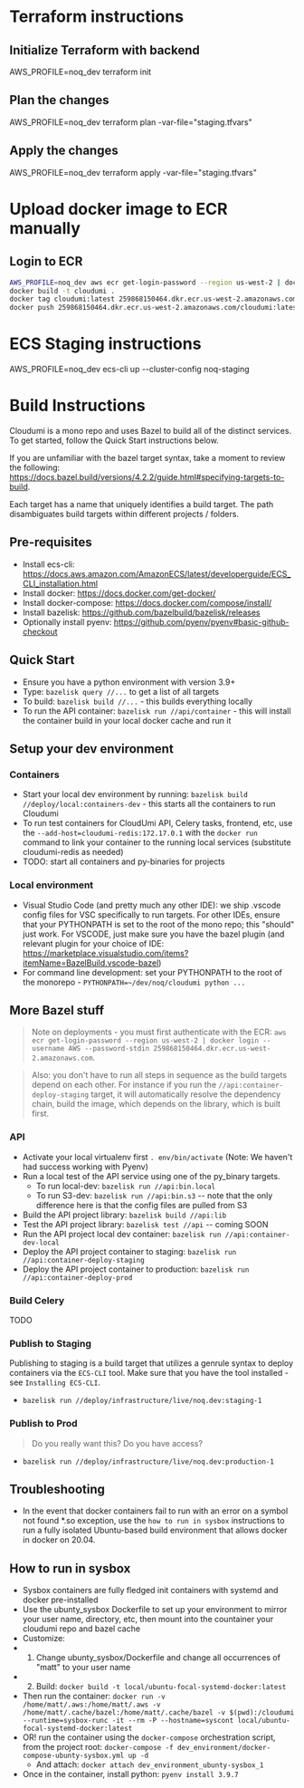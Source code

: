 # Terraform instructions

## Initialize Terraform with backend

AWS_PROFILE=noq_dev terraform init

## Plan the changes

AWS_PROFILE=noq_dev terraform plan -var-file="staging.tfvars"

## Apply the changes

AWS_PROFILE=noq_dev terraform apply -var-file="staging.tfvars"

# Upload docker image to ECR manually

## Login to ECR

```bash
AWS_PROFILE=noq_dev aws ecr get-login-password --region us-west-2 | docker login --username AWS --password-stdin 259868150464.dkr.ecr.us-west-2.amazonaws.com
docker build -t cloudumi .
docker tag cloudumi:latest 259868150464.dkr.ecr.us-west-2.amazonaws.com/cloudumi:latest
docker push 259868150464.dkr.ecr.us-west-2.amazonaws.com/cloudumi:latest
```

# ECS Staging instructions

AWS_PROFILE=noq_dev ecs-cli up --cluster-config noq-staging

# Build Instructions

Cloudumi is a mono repo and uses Bazel to build all of the distinct services. To get started, follow the Quick Start instructions below.

If you are unfamiliar with the bazel target syntax, take a moment to review the following: https://docs.bazel.build/versions/4.2.2/guide.html#specifying-targets-to-build.

Each target has a name that uniquely identifies a build target. The path disambiguates build targets within different projects / folders.

## Pre-requisites

- Install ecs-cli: https://docs.aws.amazon.com/AmazonECS/latest/developerguide/ECS_CLI_installation.html
- Install docker: https://docs.docker.com/get-docker/
- Install docker-compose: https://docs.docker.com/compose/install/
- Install bazelisk: https://github.com/bazelbuild/bazelisk/releases
- Optionally install pyenv: https://github.com/pyenv/pyenv#basic-github-checkout

## Quick Start

- Ensure you have a python environment with version 3.9+
- Type: `bazelisk query //...` to get a list of all targets
- To build: `bazelisk build //...` - this builds everything locally
- To run the API container: `bazelisk run //api/container` - this will install the container build in your local docker cache and run it

## Setup your dev environment

### Containers

- Start your local dev environment by running: `bazelisk build //deploy/local:containers-dev` - this starts all the containers to run Cloudumi
- To run test containers for CloudUmi API, Celery tasks, frontend, etc, use the `--add-host=cloudumi-redis:172.17.0.1` with the `docker run` command to link your container to the running local services (substitute cloudumi-redis as needed)
- TODO: start all containers and py-binaries for projects

### Local environment

- Visual Studio Code (and pretty much any other IDE): we ship .vscode config files for VSC specifically to run targets. For other IDEs, ensure that your PYTHONPATH is set to the root of the mono repo; this "should" just work. For VSCODE, just make sure you have the bazel plugin (and relevant plugin for your choice of IDE: https://marketplace.visualstudio.com/items?itemName=BazelBuild.vscode-bazel)
- For command line development: set your PYTHONPATH to the root of the monorepo - `PYTHONPATH=~/dev/noq/cloudumi python ...`

## More Bazel stuff

> Note on deployments - you must first authenticate with the ECR: `aws ecr get-login-password --region us-west-2 | docker login --username AWS --password-stdin 259868150464.dkr.ecr.us-west-2.amazonaws.com`.

> Also: you don't have to run all steps in sequence as the build targets depend on each other. For instance if you run the `//api:container-deploy-staging` target, it will automatically resolve the dependency chain, build the image, which depends on the library, which is built first.

### API

- Activate your local virtualenv first `. env/bin/activate` (Note: We haven't had success working with Pyenv)
- Run a local test of the API service using one of the py_binary targets.
  - To run local-dev: `bazelisk run //api:bin.local`
  - To run S3-dev: `bazelisk run //api:bin.s3` -- note that the only difference here is that the config files are pulled from S3
- Build the API project library: `bazelisk build //api:lib`
- Test the API project library: `bazelisk test //api` -- coming SOON
- Run the API project local dev container: `bazelisk run //api:container-dev-local`
- Deploy the API project container to staging: `bazelisk run //api:container-deploy-staging`
- Deploy the API project container to production: `bazelisk run //api:container-deploy-prod`

### Build Celery

TODO

### Publish to Staging

Publishing to staging is a build target that utilizes a genrule syntax to deploy containers via the `ECS-CLI` tool. Make sure that you have the tool installed - see `Installing ECS-CLI`.

- `bazelisk run //deploy/infrastructure/live/noq.dev:staging-1`

### Publish to Prod

> Do you really want this? Do you have access?

- `bazelisk run //deploy/infrastructure/live/noq.dev:production-1`

## Troubleshooting

- In the event that docker containers fail to run with an error on a symbol not found \*.so exception, use the `how to run in sysbox` instructions to run a fully isolated Ubuntu-based build environment that allows docker in docker on 20.04.

## How to run in sysbox

- Sysbox containers are fully fledged init containers with systemd and docker pre-installed
- Use the ubunty_sysbox Dockerfile to set up your environment to mirror your user name, directory, etc, then mount into the countainer your cloudumi repo and bazel cache
- Customize:
- 1. Change ubunty_sysbox/Dockerfile and change all occurrences of "matt" to your user name
- 2. Build: `docker build -t local/ubuntu-focal-systemd-docker:latest`
- Then run the container: `docker run -v /home/matt/.aws:/home/matt/.aws -v /home/matt/.cache/bazel:/home/matt/.cache/bazel -v $(pwd):/cloudumi --runtime=sysbox-runc -it --rm -P --hostname=syscont local/ubuntu-focal-systemd-docker:latest`
- OR! run the container using the `docker-compose` orchestration script, from the project root: `docker-compose -f dev_environment/docker-compose-ubunty-sysbox.yml up -d`
  - And attach: `docker attach dev_environment_ubunty-sysbox_1`
- Once in the container, install python: `pyenv install 3.9.7`
